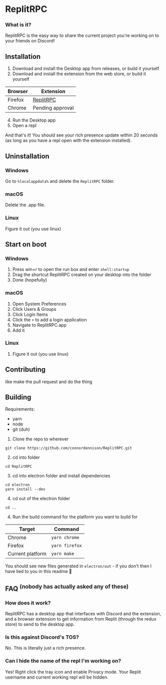# ReplitRPC

### What is it?

ReplitRPC is the easy way to share the current project you're working on to your friends on Discord!

## Installation

1. Download and install the Desktop app from releases, or build it yourself
2. Download and install the extension from the web store, or build it yourself

| Browser | Extension                                                              |
| ------- | ---------------------------------------------------------------------- |
| Firefox | [ReplitRPC](https://addons.mozilla.org/en-GB/firefox/addon/replit-rpc) |
| Chrome  | Pending approval                                                       |

4. Run the Desktop app
5. Open a repl

And that's it! You should see your rich presence update within 20 seconds (as long as you have a repl open with the extension installed).

## Uninstallation

### Windows

Go to `%localappdata%` and delete the `ReplitRPC` folder.

### macOS

Delete the .app file.

### Linux

Figure it out (you use linux)

## Start on boot

### Windows

1. Press win+r to open the run box and enter `shell:startup`
2. Drag the shortcut ReplitRPC created on your desktop into the folder
3. Done (hopefully)

### macOS

1. Open System Preferences
2. Click Users & Groups
3. Click Login Items
4. Click the `+` to add a login application
5. Navigate to ReplitRPC.app
6. Add it

### Linux

1. Figure it out (you use linux)

## Contributing

like make the pull request and do the thing

## Building

Requirements:

- yarn
- node
- git (duh)

1. Clone the repo to wherever

```
git clone https://github.com/connordennison/ReplitRPC.git
```

2. cd into folder

```
cd ReplitRPC
```

3. cd into electron folder and install dependencies

```
cd electron
yarn install --dev
```

4. cd out of the electron folder

```
cd ..
```

4. Run the build command for the platform you want to build for

| Target           | Command        |
| ---------------- | -------------- |
| Chrome           | `yarn chrome`  |
| Firefox          | `yarn firefox` |
| Current platform | `yarn make`    |

You should see new files generated in `electron/out` - if you don't then I have lied to you in this readme 🙈

## FAQ <sup>(nobody has actually asked any of these)</sup>

### How does it work?

ReplitRPC has a desktop app that interfaces with Discord and the extension, and a browser extension to get information from Replit (through the redux store) to send to the desktop app.

### Is this against Discord's TOS?

No. This is literally just a rich presence.

### Can I hide the name of the repl I'm working on?

Yes! Right click the tray icon and enable Privacy mode. Your Replit username and current working repl will be hidden.
